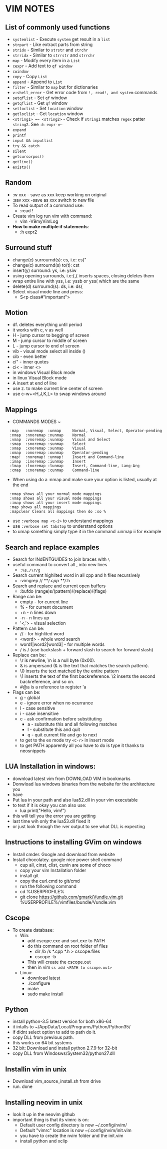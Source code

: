 # VIM NOTES
## List of commonly used functions
- `systemlist` - Execute `system` get result in a `list`
- `strpart` - Like extract parts from string
- `stridx` - Similar to `strstr` and `strchr`
- `strridx` - Similar to `strrstr` and `strrchr`
- `map` - Modify every item in a `List`
- `cexpr` - Add text to `qf window`
- `cwindow`
- `copy` - Copy `List`
- `append` - Append to `List`
- `filter` - Similar to `map` but for dictionaries
- `v:shell_error` - Get error code from `!, read!, and system` commands
- `setqflist` - Set `qf` window
- `getqflist` - Get `qf` window
- `setloclist` - Set `location` window
- `getloclist` - Get `location` window
- `<string1> =~ <string2>` - Check if `string1` matches `regex` patter `string2`. See `:h expr-=~`
- `expand`
- `printf`
- `input && inputlist`
- `try && catch`
- `silent`
- `getcursorpos()`
- `getline()`
- `exists()`

## Random
  - :w xxx - save as xxx keep working on original
  - :sav xxx -save as xxx switch to new file
  - To read output of a command use:
    - :read !<command>
  - Create vim log run vim with command:
    - vim -V9myVimLog
  - **How to make multiple if statements**:
    - :h expr2

## Surround stuff
  - change(c) surrournd(s): cs<from><to>, i.e: cs("
  - change(c) surrournd(s) to(t): cst<to>
  - insert(y) surround: ys<text object>, i.e: ysiw
  - using opening surrounds, i.e:{,( inserts spaces, closing deletes them
  - wrap entire line with yss<to>, i.e: yssb or yss( which are the same
  - delete(d) surrournd(s): ds<surround>, i.e: ds{
  - Select visual mode line and press:
    - S<p class#"important">

## Motion 
  - df. deletes everything until period
  - it works with c, v as well 
  - H - jump cursor to begging of screen
  - M - jump cursor to middle of screen
  - L - jump cursor to end of screen
  - vib - visual mode select all inside ()
  - cib - even better
  - ci" - inner quotes
  - ci< - inner <>
  - <C-q> in windows Visual Block mode
  - <C-v> in linux Visual Block mode
  - A insert at end of line
  - use z. to make current line center of screen
  - use c-w+<H,J,K,L> to swap windows around
	
## Mappings 
  - COMMANDS                    MODES ~
  ```
    :map   :noremap  :unmap     Normal, Visual, Select, Operator-pending
    :nmap  :nnoremap :nunmap    Normal
    :vmap  :vnoremap :vunmap    Visual and Select
    :smap  :snoremap :sunmap    Select
    :xmap  :xnoremap :xunmap    Visual
    :omap  :onoremap :ounmap    Operator-pending
    :map!  :noremap! :unmap!    Insert and Command-line
    :imap  :inoremap :iunmap    Insert
    :lmap  :lnoremap :lunmap    Insert, Command-line, Lang-Arg
    :cmap  :cnoremap :cunmap    Command-line
  ```
  - When using <plug> do a :nmap and make sure your option is listed, usually at the end
  ```
    :nmap shows all your normal mode mappings
    :vmap shows all your visual mode mappings
    :imap shows all your insert mode mappings
    :map shows all mappings
    :mapclear Clears all mappings then do :so % 
  ```
  - use `:verbose map <c-i>` to understand mappings
  - use `:verbose set tabstop` to understand options
  - to umap something simply type it in the command :unmap ii for example

## Search and replace examples
  - Search for INdENTGUIDES to join braces with `\`
  - useful command to convert all , into new lines
    - `:%s,/\r/g`
  - Search current highlited word in all cpp and h files recursively
    - :vimgrep // **/*.cpp **/*.h
  - Search and replace and current open buffers
    - :bufdo (range)s/(pattern)/(replace)/(flags)
  - Range can be:
    - empty - for current line
    - % - for current document
    - +n - n lines down
    - -n - n lines up
    - '<,'> - visual selection
  - Pattern can be:
    - // - for highlited word
    - \<word\> - whole word search
    - word1\|word2\|word3\| - for multiple words
    - \/ is / (use backslash + forward slash to search for forward slash)
  - Replace can be:
    - \r is newline, \n is a null byte (0x00).
    - \& is ampersand (& is the text that matches the search pattern).
    - \0 inserts the text matched by the entire pattern
    - \1 inserts the text of the first backreference. \2 inserts the second backreference, and so on.
    - \#@a is a reference to register 'a
  - Flags can be:
    - g - global
    - e - ignore error when no ocurrance
    - I - case sensitive
    - i - case insensitive
    - c - ask confirmation before substituting
      - a - substitute this and all following matches
      - l - substitute this and quit
      - q - quit current file and go to next
    - to get to the ex mode try `<C-r>` in insert mode
    - to get PATH apparently all you have to do is type it thanks to neosnippets
          
## LUA Installation in windows:
  - download latest vim from DOWNLOAD VIM in bookmarks
  - Donwload lua windows binaries from the website for the architecture you
  - have
  - Put lua in your path and also lua52.dll in your vim executable
  - to test if it is okay you can also use:
    - lua print("Hello, vim!")
  - this will tell you the error you are getting
  - last time wih only the lua53.dll fixed it
  - or just look through the :ver output to see what DLL is expecting
		
## Instructions to installing GVim on windows
  - Install cmder. Google and download from website
  - Install chocolatey. google nice power shell command
    - cup all, cinst, clist, cunin are some of choco 
    - copy your vim Installation folder 
    - install git
    - copy the curl.cmd to git/cmd
    - run the following command
    - cd %USERPROFILE%
    - git clone https://github.com/gmark/Vundle.vim.git
    %USERPROFILE%/vimfiles/bundle/Vundle.vim
	
## Cscope
  - To create database:
    - Win: 
      - add cscope.exe and sort.exe to PATH
      - do this command on root folder of files
        - dir /b /s *.cpp *.h > cscope.files
        - cscope -b
      - This will create the cscope.out
      - then in vim `cs add <PATH to cscope.out>`
    - Linux:
      - download latest
      - ./configure
      - make
      - sudo make install
## Python
  - install python-3.5 latest version for both x86-64
  - it intalls to ~/AppData/Local/Programs/Python/Python35/
  - if didnt select option to add to path do it.
  - copy DLL from previous path.
  - this works on 64 bit systems
  - 32 bit: Download and install python 2.7.9 for 32-bit
  - copy DLL from Windosws/System32/python27.dll
	
## Installin vim in unix
  - Download vim_source_install.sh from drive
  - run. done

## Installing neovim in unix
  - look it up in the neovim github
  - important thing is that its vimrc is on:
    - Default user config directory is now ~/.config/nvim/
    - Default "vimrc" location is now ~/.config/nvim/init.vim
    - you have to create the nvim folder and the init.vim
    - install python and xclip

